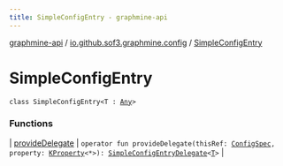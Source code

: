 ```yaml
---
title: SimpleConfigEntry - graphmine-api
---
```


[graphmine-api](../../index.html) / [io.github.sof3.graphmine.config](../index.html) / [SimpleConfigEntry](./index.html)

# SimpleConfigEntry

`class SimpleConfigEntry<T : `[`Any`](https://kotlinlang.org/api/latest/jvm/stdlib/kotlin/-any/index.html)`>`

### Functions

| [provideDelegate](provide-delegate.html) | `operator fun provideDelegate(thisRef: `[`ConfigSpec`](../-config-spec/index.html)`, property: `[`KProperty`](https://kotlinlang.org/api/latest/jvm/stdlib/kotlin.reflect/-k-property/index.html)`<*>): `[`SimpleConfigEntryDelegate`](../-simple-config-entry-delegate/index.html)`<`[`T`](index.html#T)`>` |

